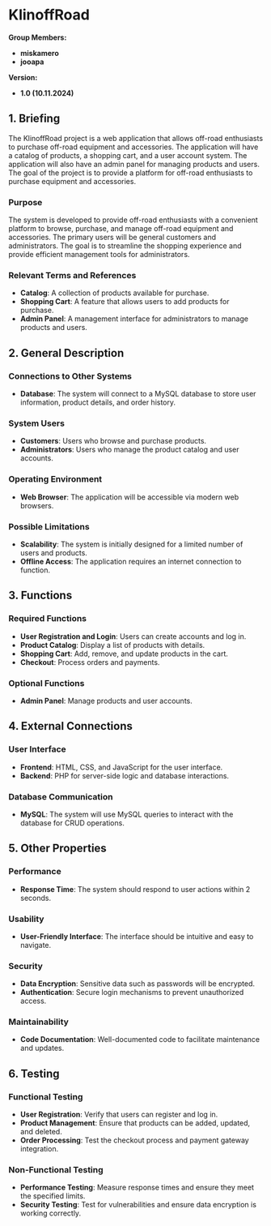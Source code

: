 # KlinoffRoad

**Group Members:**
- **miskamero**
- **jooapa**

**Version:**
- **1.0 (10.11.2024)**

## 1. Briefing

The KlinoffRoad project is a web application that allows off-road enthusiasts to purchase off-road equipment and accessories. The application will have a catalog of products, a shopping cart, and a user account system. The application will also have an admin panel for managing products and users. The goal of the project is to provide a platform for off-road enthusiasts to purchase equipment and accessories.

### Purpose
The system is developed to provide off-road enthusiasts with a convenient platform to browse, purchase, and manage off-road equipment and accessories. The primary users will be general customers and administrators. The goal is to streamline the shopping experience and provide efficient management tools for administrators.

### Relevant Terms and References
- **Catalog**: A collection of products available for purchase.
- **Shopping Cart**: A feature that allows users to add products for purchase.
- **Admin Panel**: A management interface for administrators to manage products and users.

## 2. General Description

### Connections to Other Systems
- **Database**: The system will connect to a MySQL database to store user information, product details, and order history.

### System Users
- **Customers**: Users who browse and purchase products.
- **Administrators**: Users who manage the product catalog and user accounts.

### Operating Environment
- **Web Browser**: The application will be accessible via modern web browsers.

### Possible Limitations
- **Scalability**: The system is initially designed for a limited number of users and products.
- **Offline Access**: The application requires an internet connection to function.

## 3. Functions

### Required Functions
- **User Registration and Login**: Users can create accounts and log in.
- **Product Catalog**: Display a list of products with details.
- **Shopping Cart**: Add, remove, and update products in the cart.
- **Checkout**: Process orders and payments.

### Optional Functions
- **Admin Panel**: Manage products and user accounts.

## 4. External Connections

### User Interface
- **Frontend**: HTML, CSS, and JavaScript for the user interface.
- **Backend**: PHP for server-side logic and database interactions.

### Database Communication
- **MySQL**: The system will use MySQL queries to interact with the database for CRUD operations.

## 5. Other Properties

### Performance
- **Response Time**: The system should respond to user actions within 2 seconds.

### Usability
- **User-Friendly Interface**: The interface should be intuitive and easy to navigate.

### Security
- **Data Encryption**: Sensitive data such as passwords will be encrypted.
- **Authentication**: Secure login mechanisms to prevent unauthorized access.

### Maintainability
- **Code Documentation**: Well-documented code to facilitate maintenance and updates.

## 6. Testing

### Functional Testing
- **User Registration**: Verify that users can register and log in.
- **Product Management**: Ensure that products can be added, updated, and deleted.
- **Order Processing**: Test the checkout process and payment gateway integration.

### Non-Functional Testing
- **Performance Testing**: Measure response times and ensure they meet the specified limits.
- **Security Testing**: Test for vulnerabilities and ensure data encryption is working correctly.